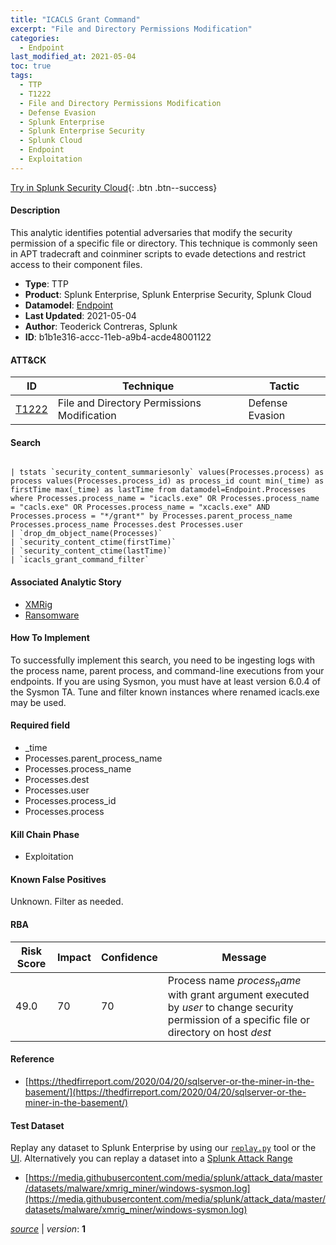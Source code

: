 ```yaml
---
title: "ICACLS Grant Command"
excerpt: "File and Directory Permissions Modification"
categories:
  - Endpoint
last_modified_at: 2021-05-04
toc: true
tags:
  - TTP
  - T1222
  - File and Directory Permissions Modification
  - Defense Evasion
  - Splunk Enterprise
  - Splunk Enterprise Security
  - Splunk Cloud
  - Endpoint
  - Exploitation
---
```




[Try in Splunk Security Cloud](https://www.splunk.com/en_us/cyber-security.html){: .btn .btn--success}

#### Description

This analytic identifies potential adversaries that modify the security permission of a specific file or directory. This technique is commonly seen in APT tradecraft and coinminer scripts to evade detections and restrict access to their component files.

- **Type**: TTP
- **Product**: Splunk Enterprise, Splunk Enterprise Security, Splunk Cloud
- **Datamodel**: [Endpoint](https://docs.splunk.com/Documentation/CIM/latest/User/Endpoint)
- **Last Updated**: 2021-05-04
- **Author**: Teoderick Contreras, Splunk
- **ID**: b1b1e316-accc-11eb-a9b4-acde48001122


#### ATT&CK

| ID          | Technique   | Tactic       |
| ----------- | ----------- |--------------|
| [T1222](https://attack.mitre.org/techniques/T1222/) | File and Directory Permissions Modification | Defense Evasion |



#### Search

```

| tstats `security_content_summariesonly` values(Processes.process) as process values(Processes.process_id) as process_id count min(_time) as firstTime max(_time) as lastTime from datamodel=Endpoint.Processes where Processes.process_name = "icacls.exe" OR Processes.process_name = "cacls.exe" OR Processes.process_name = "xcacls.exe" AND Processes.process = "*/grant*" by Processes.parent_process_name Processes.process_name Processes.dest Processes.user 
| `drop_dm_object_name(Processes)` 
| `security_content_ctime(firstTime)` 
| `security_content_ctime(lastTime)` 
| `icacls_grant_command_filter`
```

#### Associated Analytic Story
* [XMRig](/stories/xmrig)
* [Ransomware](/stories/ransomware)


#### How To Implement
To successfully implement this search, you need to be ingesting logs with the process name, parent process, and command-line executions from your endpoints. If you are using Sysmon, you must have at least version 6.0.4 of the Sysmon TA. Tune and filter known instances where renamed icacls.exe may be used.

#### Required field
* _time
* Processes.parent_process_name
* Processes.process_name
* Processes.dest
* Processes.user
* Processes.process_id
* Processes.process


#### Kill Chain Phase
* Exploitation


#### Known False Positives
Unknown. Filter as needed.



#### RBA

| Risk Score  | Impact      | Confidence   | Message      |
| ----------- | ----------- |--------------|--------------|
| 49.0 | 70 | 70 | Process name $process_name$ with grant argument executed by $user$ to change security permission of a specific file or directory on host $dest$ |



#### Reference

* [https://thedfirreport.com/2020/04/20/sqlserver-or-the-miner-in-the-basement/](https://thedfirreport.com/2020/04/20/sqlserver-or-the-miner-in-the-basement/)



#### Test Dataset
Replay any dataset to Splunk Enterprise by using our [`replay.py`](https://github.com/splunk/attack_data#using-replaypy) tool or the [UI](https://github.com/splunk/attack_data#using-ui).
Alternatively you can replay a dataset into a [Splunk Attack Range](https://github.com/splunk/attack_range#replay-dumps-into-attack-range-splunk-server)

* [https://media.githubusercontent.com/media/splunk/attack_data/master/datasets/malware/xmrig_miner/windows-sysmon.log](https://media.githubusercontent.com/media/splunk/attack_data/master/datasets/malware/xmrig_miner/windows-sysmon.log)



[*source*](https://github.com/splunk/security_content/tree/develop/detections/endpoint/icacls_grant_command.yml) \| *version*: **1**